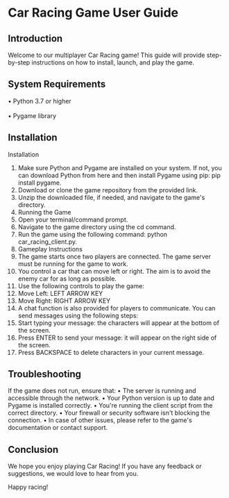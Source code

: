 # Car Racing Game User Guide
## Introduction
Welcome to our multiplayer Car Racing game! This guide will provide step-by-step instructions on how to install, launch, and play the game.
## System Requirements
• Python 3.7 or higher
<br></br>
• Pygame library
## Installation
Installation
1.	Make sure Python and Pygame are installed on your system. If not, you can download Python from here and then install Pygame using pip: pip install pygame.
2.	Download or clone the game repository from the provided link.
3.	Unzip the downloaded file, if needed, and navigate to the game's directory.
4.	Running the Game
5.	Open your terminal/command prompt.
6.	Navigate to the game directory using the cd command.
7.	Run the game using the following command: python car_racing_client.py.
8.	Gameplay Instructions
9.	The game starts once two players are connected. The game server must be running for the game to work.
10.	You control a car that can move left or right. The aim is to avoid the enemy car for as long as possible.
11.	Use the following controls to play the game:
12.	Move Left: LEFT ARROW KEY
13.	Move Right: RIGHT ARROW KEY
14.	A chat function is also provided for players to communicate. You can send messages using the following steps:
15.	Start typing your message: the characters will appear at the bottom of the screen.
16.	Press ENTER to send your message: it will appear on the right side of the screen.
17.	Press BACKSPACE to delete characters in your current message.


## Troubleshooting
If the game does not run, ensure that:
•	The server is running and accessible through the network.
•	Your Python version is up to date and Pygame is installed correctly.
•	You're running the client script from the correct directory.
•	Your firewall or security software isn't blocking the connection.
•	In case of other issues, please refer to the game's documentation or contact support.
## Conclusion
We hope you enjoy playing Car Racing! If you have any feedback or suggestions, we would love to hear from you.

Happy racing!







